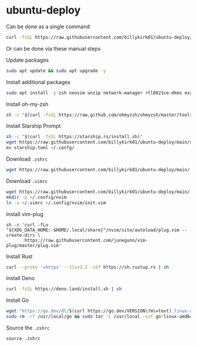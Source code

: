 # ubuntu-deploy

Can be done as a single command

```sh
curl -fsSL https://raw.githubusercontent.com/billykirk01/ubuntu-deploy/main/deploy.sh | sh
```

Or can be done via these manual steps

Update packages
```sh
sudo apt update && sudo apt upgrade -y
```

Install additional packages
```sh
sudo apt install -y zsh neovim unzip network-manager rtl8821ce-dkms exa fd-find
```

Install oh-my-zsh
```sh
sh -c "$(curl -fsSL https://raw.github.com/ohmyzsh/ohmyzsh/master/tools/install.sh)"
```

Install Starship Prompt

```sh
sh -c "$(curl -fsSL https://starship.rs/install.sh)"
wget https://raw.githubusercontent.com/billykirk01/ubuntu-deploy/main/starship.toml
mv starship.toml ~/.confg/
```

Download `.zshrc`
```sh
wget https://raw.githubusercontent.com/billykirk01/ubuntu-deploy/main/.zshrc
```

Download `.vimrc`
```sh
wget https://raw.githubusercontent.com/billykirk01/ubuntu-deploy/main/.vimrc
mkdir -p ~/.config/nvim
ln -s ~/.vimrc ~/.config/nvim/init.vim
```

Install vim-plug
```
sh -c 'curl -fLo "${XDG_DATA_HOME:-$HOME/.local/share}"/nvim/site/autoload/plug.vim --create-dirs \
       https://raw.githubusercontent.com/junegunn/vim-plug/master/plug.vim'
```

Install Rust
```sh
curl --proto '=https' --tlsv1.2 -sSf https://sh.rustup.rs | sh
```

Install Deno
```sh
curl -fsSL https://deno.land/install.sh | sh
```

Install Go
```sh
wget "https://go.dev/dl/$(curl https://go.dev/VERSION\?m\=text).linux-amd64.tar.gz"
sudo rm -rf /usr/local/go && sudo tar -C /usr/local -xzf go*linux-amd64.tar.gz
```

Source the `.zshrc`
```
source .zshrc
```
